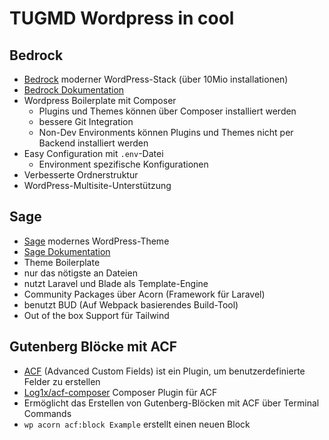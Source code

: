 # TUGMD Wordpress in cool

## Bedrock

- [Bedrock](https://roots.io/bedrock/) moderner WordPress-Stack (über 10Mio installationen)
- [Bedrock Dokumentation](https://roots.io/bedrock/docs/)
- Wordpress Boilerplate mit Composer
  - Plugins und Themes können über Composer installiert werden
  - bessere Git Integration
  - Non-Dev Environments können Plugins und Themes nicht per Backend installiert werden
- Easy Configuration mit `.env`-Datei
  - Environment spezifische Konfigurationen
- Verbesserte Ordnerstruktur
- WordPress-Multisite-Unterstützung

## Sage
- [Sage](https://roots.io/sage/) modernes WordPress-Theme
- [Sage Dokumentation](https://roots.io/sage/docs/)
- Theme Boilerplate
- nur das nötigste an Dateien
- nutzt Laravel und Blade als Template-Engine
- Community Packages über Acorn (Framework für Laravel)
- benutzt BUD (Auf Webpack basierendes Build-Tool)
- Out of the box Support für Tailwind

## Gutenberg Blöcke mit ACF

- [ACF](https://www.advancedcustomfields.com/) (Advanced Custom Fields) ist ein Plugin, um benutzerdefinierte Felder zu erstellen
- [Log1x/acf-composer](https://github.com/Log1x/acf-composer) Composer Plugin für ACF
- Ermöglicht das Erstellen von Gutenberg-Blöcken mit ACF über Terminal Commands
- `wp acorn acf:block Example` erstellt einen neuen Block

